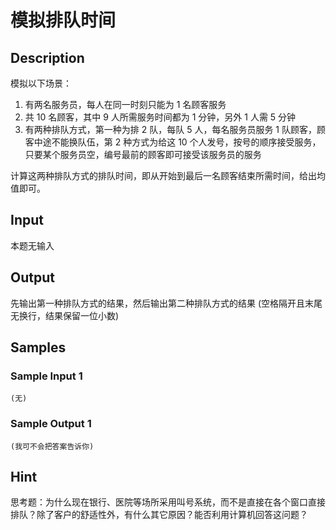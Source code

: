 # 模拟排队时间

## Description
模拟以下场景：

1. 有两名服务员，每人在同一时刻只能为 1 名顾客服务
2. 共 10 名顾客，其中 9 人所需服务时间都为 1 分钟，另外 1 人需 5 分钟
3. 有两种排队方式，第一种为排 2 队，每队 5 人，每名服务员服务 1 队顾客，顾客中途不能换队伍，第 2 种方式为给这 10 个人发号，按号的顺序接受服务，只要某个服务员空，编号最前的顾客即可接受该服务员的服务

计算这两种排队方式的排队时间，即从开始到最后一名顾客结束所需时间，给出均值即可。

## Input
本题无输入

## Output
先输出第一种排队方式的结果，然后输出第二种排队方式的结果 (空格隔开且末尾无换行，结果保留一位小数)

## Samples
### Sample Input 1
```
(无)
```

### Sample Output 1
```
(我可不会把答案告诉你)
```

## Hint
思考题：为什么现在银行、医院等场所采用叫号系统，而不是直接在各个窗口直接排队？除了客户的舒适性外，有什么其它原因？能否利用计算机回答这问题？